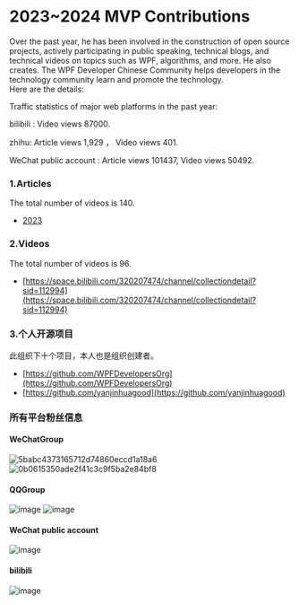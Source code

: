 # 2023~2024 MVP Contributions

Over the past year, he has been involved in the construction of open source projects, actively participating in public speaking, technical blogs, and technical videos on topics such as WPF, algorithms, and more. He also creates. The WPF Developer Chinese Community helps developers in the technology community learn and promote the technology.  
Here are the details:

Traffic statistics of major web platforms in the past year:

bilibili : Video views 87000.

zhihu: Article views 1,929 ， Video views 401.

WeChat public account : Article views 101437, Video views 50492.

### 1.Articles   
The total number of videos is 140.
   - [2023](https://github.com/yanjinhuagood/BlogDirectory/blob/main/2023.md)

### 2.Videos
The total number of videos is 96.
   - [https://space.bilibili.com/320207474/channel/collectiondetail?sid=112994](https://space.bilibili.com/320207474/channel/collectiondetail?sid=112994)
   
### 3.个人开源项目
此组织下十个项目，本人也是组织创建者。
   - [https://github.com/WPFDevelopersOrg](https://github.com/WPFDevelopersOrg)
   - [https://github.com/yanjinhuagood](https://github.com/yanjinhuagood)

### 所有平台粉丝信息

#### WeChatGroup
![5babc4373165712d74860eccd1a18a6](https://user-images.githubusercontent.com/23089734/227242367-07215f9f-0a38-4cac-8c31-29b34d195eef.jpg)
![0b0615350ade2f41c3c9f5ba2e84bf8](https://user-images.githubusercontent.com/23089734/227242403-dc505be9-23f3-4535-9211-f5aabc7f8fa5.jpg)

#### QQGroup
![image](https://user-images.githubusercontent.com/23089734/226178042-f863679c-d8d1-4102-a162-0b4c2b624cc7.png)
![image](https://user-images.githubusercontent.com/23089734/226178065-99c408d3-6d32-4280-a723-3d8b2390fb9a.png)

#### WeChat public account
![image](https://user-images.githubusercontent.com/23089734/226178106-90a0b7ae-dede-4a7c-b6aa-eeb9c88e9dad.png)

#### bilibili
![image](https://user-images.githubusercontent.com/23089734/226178204-83358849-a77c-4ca6-9047-2e4dc89567a1.png)

